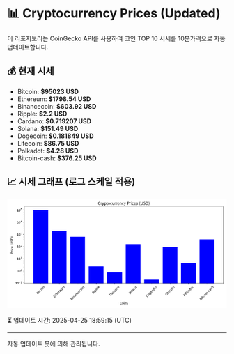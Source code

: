 
# 📊 Cryptocurrency Prices (Updated)

이 리포지토리는 CoinGecko API를 사용하여 코인 TOP 10 시세를 10분가격으로 자동 업데이트합니다.

## 💰 현재 시세
- Bitcoin: **$95023 USD**
- Ethereum: **$1798.54 USD**
- Binancecoin: **$603.92 USD**
- Ripple: **$2.2 USD**
- Cardano: **$0.719207 USD**
- Solana: **$151.49 USD**
- Dogecoin: **$0.181849 USD**
- Litecoin: **$86.75 USD**
- Polkadot: **$4.28 USD**
- Bitcoin-cash: **$376.25 USD**

## 📈 시세 그래프 (로그 스케일 적용)
![Crypto Prices](crypto_prices.png)

⏳ 업데이트 시간: 2025-04-25 18:59:15 (UTC)

---
자동 업데이트 봇에 의해 관리됩니다.
